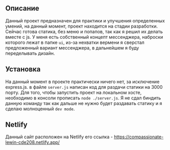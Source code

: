 ## Описание
   Данный проект предназначен для практики и улучшения определенных умений, на данный момент, проект находится на стадии разработки.
Сейчас готова статика, без меню и попапов, так как я решил их делать вместе с js. У меня есть собственный концепт мессенджера, наброски
которого лежат в папке ```ui```, из-за нехватки вермени я сверстал предложенный вариант мессенджера, в дальнейшем я буду переделывать дизайн.

## Установка
   На данный момент в проекте практически ничего нет, за исключение express.js. в файле ```server.js``` написан код для раздачи статики на 3000
порту. Для того, чтобы запустить проект на локальном хосте, необходимо в консоли прописать ```node ./server.js```. Я не сдал биндить данную команду
так как дальше не нужно будет раздавать статику и я сделаю молноценный ```dev mode```.

## Netlify
Данный сайт расположен на Netlify его ссылка - https://compassionate-lewin-cde208.netlify.app/
